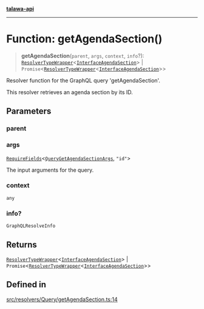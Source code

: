 [**talawa-api**](../../../../README.md)

***

# Function: getAgendaSection()

> **getAgendaSection**(`parent`, `args`, `context`, `info`?): [`ResolverTypeWrapper`](../../../../types/generatedGraphQLTypes/type-aliases/ResolverTypeWrapper.md)\<[`InterfaceAgendaSection`](../../../../models/AgendaSection/interfaces/InterfaceAgendaSection.md)\> \| `Promise`\<[`ResolverTypeWrapper`](../../../../types/generatedGraphQLTypes/type-aliases/ResolverTypeWrapper.md)\<[`InterfaceAgendaSection`](../../../../models/AgendaSection/interfaces/InterfaceAgendaSection.md)\>\>

Resolver function for the GraphQL query 'getAgendaSection'.

This resolver retrieves an agenda section by its ID.

## Parameters

### parent

### args

[`RequireFields`](../../../../types/generatedGraphQLTypes/type-aliases/RequireFields.md)\<[`QueryGetAgendaSectionArgs`](../../../../types/generatedGraphQLTypes/type-aliases/QueryGetAgendaSectionArgs.md), `"id"`\>

The input arguments for the query.

### context

`any`

### info?

`GraphQLResolveInfo`

## Returns

[`ResolverTypeWrapper`](../../../../types/generatedGraphQLTypes/type-aliases/ResolverTypeWrapper.md)\<[`InterfaceAgendaSection`](../../../../models/AgendaSection/interfaces/InterfaceAgendaSection.md)\> \| `Promise`\<[`ResolverTypeWrapper`](../../../../types/generatedGraphQLTypes/type-aliases/ResolverTypeWrapper.md)\<[`InterfaceAgendaSection`](../../../../models/AgendaSection/interfaces/InterfaceAgendaSection.md)\>\>

## Defined in

[src/resolvers/Query/getAgendaSection.ts:14](https://github.com/Suyash878/talawa-api/blob/e4413cec641a837926071678fed3c7f67234e31e/src/resolvers/Query/getAgendaSection.ts#L14)
